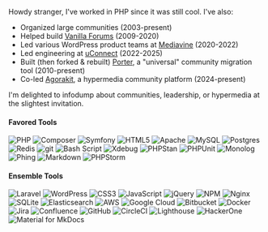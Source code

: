Howdy stranger, I've worked in PHP since it was still cool. I've also:

* Organized large communities (2003-present)
* Helped build [Vanilla Forums](https://github.com/vanilla/vanilla/blob/884eea88f8ff0b13d65689caf08c33d2fd0b91e5/composer.json#L20) (2009-2020)
* Led various WordPress product teams at [Mediavine](https://github.com/mediavine) (2020-2022)
* Led engineering at [uConnect](https://www.gouconnect.com) (2022-2025)
* Built (then forked & rebuilt) [Porter](https://github.com/linc/nitro-porter), a "universal" community migration tool (2010-present)
* Co-led [Agorakit](https://github.com/agorakit), a hypermedia community platform (2024-present)

I'm delighted to infodump about communities, leadership, or hypermedia at the slightest invitation.

#### Favored Tools
![PHP](https://img.shields.io/badge/php-%23777BB4.svg?style=for-the-badge&logo=php&logoColor=white)
![Composer](https://img.shields.io/badge/composer-%23885630.svg?style=for-the-badge&logo=composer&logoColor=white)
![Symfony](https://img.shields.io/badge/symfony-%23000000.svg?style=for-the-badge&logo=symfony&logoColor=white)
![HTML5](https://img.shields.io/badge/html5-%23E34F26.svg?style=for-the-badge&logo=html5&logoColor=white)
![Apache](https://img.shields.io/badge/apache-%23D42029.svg?style=for-the-badge&logo=apache&logoColor=white)
![MySQL](https://img.shields.io/badge/mysql-4479A1.svg?style=for-the-badge&logo=mysql&logoColor=white)
![Postgres](https://img.shields.io/badge/postgres-%23316192.svg?style=for-the-badge&logo=postgresql&logoColor=white)
![Redis](https://img.shields.io/badge/redis-%23DD0031.svg?style=for-the-badge&logo=redis&logoColor=white)
![git](https://img.shields.io/badge/git-%23F05032.svg?style=for-the-badge&logo=git&logoColor=white)
![Bash Script](https://img.shields.io/badge/bash_script-%23121011.svg?style=for-the-badge&logo=gnu-bash&logoColor=white)
![Xdebug](https://img.shields.io/badge/Xdebug-green?style=for-the-badge&logo=php&logoColor=white)
![PHPStan](https://img.shields.io/badge/PHPStan-blue?style=for-the-badge&logo=php&logoColor=white)
![PHPUnit](https://img.shields.io/badge/PHPUnit-lightblue?style=for-the-badge&logo=php&logoColor=white)
![Monolog](https://img.shields.io/badge/Monolog-gray?style=for-the-badge&logo=php&logoColor=white)
![Phing](https://img.shields.io/badge/Phing-teal?style=for-the-badge&logo=php&logoColor=white)
![Markdown](https://img.shields.io/badge/markdown-%23000000.svg?style=for-the-badge&logo=markdown&logoColor=white)
![PHPStorm](https://img.shields.io/badge/phpstorm-%239C068D.svg?style=for-the-badge&logo=phpstorm&logoColor=white)

#### Ensemble Tools
![Laravel](https://img.shields.io/badge/laravel-%23FF2D20.svg?style=for-the-badge&logo=laravel&logoColor=white)
![WordPress](https://img.shields.io/badge/WordPress-%23117AC9.svg?style=for-the-badge&logo=WordPress&logoColor=white)
![CSS3](https://img.shields.io/badge/css3-%231572B6.svg?style=for-the-badge&logo=css3&logoColor=white)
![JavaScript](https://img.shields.io/badge/javascript-%23323330.svg?style=for-the-badge&logo=javascript&logoColor=%23F7DF1E)
![jQuery](https://img.shields.io/badge/jquery-%230769AD.svg?style=for-the-badge&logo=jquery&logoColor=white)
![NPM](https://img.shields.io/badge/NPM-%23CB3837.svg?style=for-the-badge&logo=npm&logoColor=white)
![Nginx](https://img.shields.io/badge/nginx-%23009639.svg?style=for-the-badge&logo=nginx&logoColor=white)
![SQLite](https://img.shields.io/badge/sqlite-%2307405e.svg?style=for-the-badge&logo=sqlite&logoColor=white)
![Elasticsearch](https://img.shields.io/badge/elasticsearch-%230377CC.svg?style=for-the-badge&logo=elasticsearch&logoColor=white)
![AWS](https://img.shields.io/badge/AWS-%23FF9900.svg?style=for-the-badge&logo=amazon-aws&logoColor=white)
![Google Cloud](https://img.shields.io/badge/googlecloud-%234285F4.svg?style=for-the-badge&logo=googlecloud&logoColor=white)
![Bitbucket](https://img.shields.io/badge/bitbucket-%230047B3.svg?style=for-the-badge&logo=bitbucket&logoColor=white)
![Docker](https://img.shields.io/badge/docker-%230db7ed.svg?style=for-the-badge&logo=docker&logoColor=white)
![Jira](https://img.shields.io/badge/jira-%230A0FFF.svg?style=for-the-badge&logo=jira&logoColor=white)
![Confluence](https://img.shields.io/badge/confluence-%23172BF4.svg?style=for-the-badge&logo=confluence&logoColor=white)
![GitHub](https://img.shields.io/badge/github-%23181717.svg?style=for-the-badge&logo=github&logoColor=white)
![CircleCI](https://img.shields.io/badge/circleci-%23343434.svg?style=for-the-badge&logo=circleci&logoColor=white)
![Lighthouse](https://img.shields.io/badge/lighthouse-%23F44B21.svg?style=for-the-badge&logo=lighthouse&logoColor=white)
![HackerOne](https://img.shields.io/badge/hackerone-%23494649.svg?style=for-the-badge&logo=hackerone&logoColor=white)
![Material for MkDocs](https://img.shields.io/badge/materialformkdocs-%23526CFE.svg?style=for-the-badge&logo=materialformkdocs&logoColor=white)
